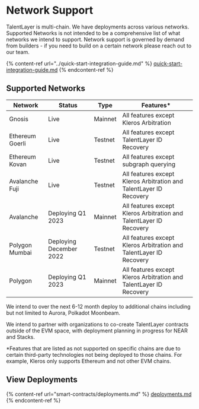 # Network Support

TalentLayer is multi-chain. We have deployments across various networks. Supported Networks is not intended to be a comprehensive list of what networks we intend to support. Network support is governed by demand from builders - if you need to build on a certain network please reach out to our team.&#x20;

{% content-ref url="../quick-start-integration-guide.md" %}
[quick-start-integration-guide.md](../quick-start-integration-guide.md)
{% endcontent-ref %}

## Supported Networks&#x20;

| Network         | Status                  | Type    | Features\*                                                          |
| --------------- | ----------------------- | ------- | ------------------------------------------------------------------- |
| Gnosis          | Live                    | Mainnet | All features except Kleros Arbitration                              |
| Ethereum Goerli | Live                    | Testnet | All features except TalentLayer ID Recovery                         |
| Ethereum Kovan  | Live                    | Testnet | All features except subgraph querying                               |
| Avalanche Fuji  | Live                    | Testnet | All features except Kleros Arbitration and TalentLayer ID Recovery  |
| Avalanche       | Deploying Q1 2023       | Mainnet | All features except Kleros Arbitration and TalentLayer ID Recovery  |
| Polygon Mumbai  | Deploying December 2022 | Testnet | All features except Kleros Arbitration and TalentLayer ID Recovery  |
| Polygon         | Deploying Q1 2023       | Mainnet | All features except Kleros Arbitration and TalentLayer ID Recovery  |

We intend to over the next 6-12 month deploy to additional chains including but not limited to Aurora, Polkadot Moonbeam.&#x20;

We intend to partner with organizations to co-create TalentLayer contracts outside of the EVM space, with deployment planning in progress for NEAR and Stacks.&#x20;

\*Features that are listed as not supported on specific chains are due to certain third-party technologies not being deployed to those chains. For example, Kleros only supports Ethereum and not other EVM chains.&#x20;

## View Deployments

{% content-ref url="smart-contracts/deployments.md" %}
[deployments.md](smart-contracts/deployments.md)
{% endcontent-ref %}
